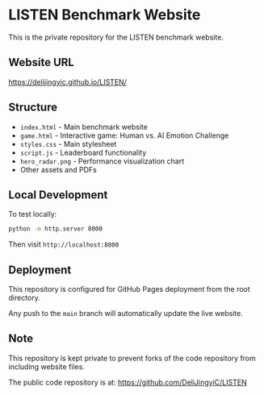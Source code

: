 # LISTEN Benchmark Website

This is the private repository for the LISTEN benchmark website.

## Website URL

https://delijingyic.github.io/LISTEN/

## Structure

- `index.html` - Main benchmark website
- `game.html` - Interactive game: Human vs. AI Emotion Challenge
- `styles.css` - Main stylesheet
- `script.js` - Leaderboard functionality
- `hero_radar.png` - Performance visualization chart
- Other assets and PDFs

## Local Development

To test locally:

```bash
python -m http.server 8000
```

Then visit `http://localhost:8000`

## Deployment

This repository is configured for GitHub Pages deployment from the root directory.

Any push to the `main` branch will automatically update the live website.

## Note

This repository is kept private to prevent forks of the code repository from including website files.

The public code repository is at: https://github.com/DeliJingyiC/LISTEN
